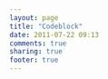 ```yaml
---
layout: page
title: "Codeblock"
date: 2011-07-22 09:13
comments: true
sharing: true
footer: true
---
```

